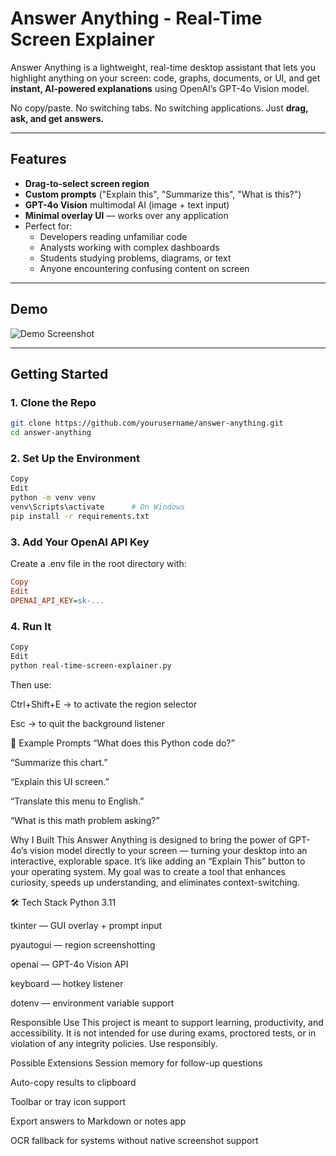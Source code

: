 # Answer Anything - Real-Time Screen Explainer

Answer Anything is a lightweight, real-time desktop assistant that lets you highlight anything on your screen: code, graphs, documents, or UI, and get **instant, AI-powered explanations** using OpenAI’s GPT-4o Vision model.

No copy/paste. No switching tabs. No switching applications. Just **drag, ask, and get answers.**

---

## Features

- **Drag-to-select screen region**
- **Custom prompts** ("Explain this", "Summarize this", "What is this?")
- **GPT-4o Vision** multimodal AI (image + text input)
- **Minimal overlay UI** — works over any application
- Perfect for:
  - Developers reading unfamiliar code
  - Analysts working with complex dashboards
  - Students studying problems, diagrams, or text
  - Anyone encountering confusing content on screen

---

## Demo

![Demo Screenshot](./demo_screenshot.png) <!-- Replace with your own screenshot or GIF -->

---

## Getting Started

### 1. Clone the Repo

```bash
git clone https://github.com/yourusername/answer-anything.git
cd answer-anything
```

### 2. Set Up the Environment
```bash
Copy
Edit
python -m venv venv
venv\Scripts\activate      # On Windows
pip install -r requirements.txt
```

### 3. Add Your OpenAI API Key
Create a .env file in the root directory with:

```ini
Copy
Edit
OPENAI_API_KEY=sk-...
```

### 4. Run It
```bash
Copy
Edit
python real-time-screen-explainer.py
```
Then use:

Ctrl+Shift+E → to activate the region selector

Esc → to quit the background listener

💬 Example Prompts
“What does this Python code do?”

“Summarize this chart.”

“Explain this UI screen.”

“Translate this menu to English.”

“What is this math problem asking?”

Why I Built This
Answer Anything is designed to bring the power of GPT-4o’s vision model directly to your screen — turning your desktop into an interactive, explorable space. It’s like adding an “Explain This” button to your operating system. My goal was to create a tool that enhances curiosity, speeds up understanding, and eliminates context-switching.

🛠️ Tech Stack
Python 3.11

tkinter — GUI overlay + prompt input

pyautogui — region screenshotting

openai — GPT-4o Vision API

keyboard — hotkey listener

dotenv — environment variable support

Responsible Use
This project is meant to support learning, productivity, and accessibility. It is not intended for use during exams, proctored tests, or in violation of any integrity policies. Use responsibly.

Possible Extensions
Session memory for follow-up questions

Auto-copy results to clipboard

Toolbar or tray icon support

Export answers to Markdown or notes app

OCR fallback for systems without native screenshot support
